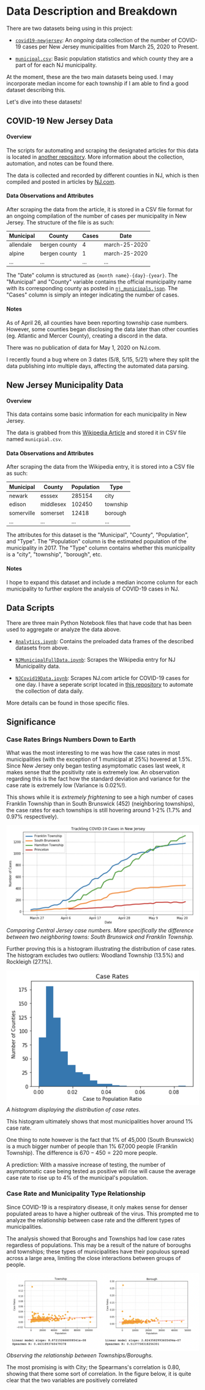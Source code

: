 # Data Description and Breakdown

There are two datasets being using in this project:

- [`covid19-newjersey`](https://github.com/saaqebs/covid19-newjersey): An _ongoing_ data collection of the number of COVID-19 cases per New Jersey municipalities from March 25, 2020 to Present.

- [`municipal.csv`](./data/municipal.csv): Basic population statistics and which county they are a part of for each NJ municipality.

At the moment, these are the two main datasets being used. I may incorporate median income for each township if I am able to find a good dataset describing this.

Let's dive into these datasets!

## COVID-19 New Jersey Data

#### Overview

The scripts for automating and scraping the designated articles for this data is located in [another repository](https://github.com/saaqebs/covid19-newjersey). More information about the collection, automation, and notes can be found there. 

The data is collected and recorded by different counties in NJ, which is then compiled and posted in articles by [NJ.com](https://www.nj.com/coronavirus/). 

#### Data Observations and Attributes

After scraping the data from the article, it is stored in a CSV file format for an ongoing compilation of the number of cases per municipality in New Jersey. The structure of the file is as such:

| Municipal | County        | Cases | Date          |
|-----------|---------------|-------|---------------|
| allendale | bergen county | 4     | march-25-2020 |
| alpine    | bergen county | 1     | march-25-2020 |
| ...       | ...           | ...   | ...           |

The "Date" column is structured as `{month name}-{day}-{year}`. The "Municipal" and "County" variable contains the official municipality name with its corresponding county as posted in [`nj_municipals.json`](./data/nj_municipals.json). The "Cases" column is simply an integer indicating the number of cases.

#### Notes

As of April 26, all counties have been reporting township case numbers. However, some counties began disclosing the data later than other counties (eg. Atlantic and Mercer County), creating a discord in the data. 

There was no publication of data for May 1, 2020 on NJ.com. 

I recently found a bug where on 3 dates (5/8, 5/15, 5/21) where they split the data publishing into multiple days, affecting the automated data parsing. 

<!-- ![#ffffff](https://via.placeholder.com/15/ffffff/000000?text=+)

![#ffffff](https://via.placeholder.com/15/ffffff/000000?text=+) -->

## New Jersey Municipality Data

#### Overview

This data contains some basic information for each municipality in New Jersey. 

The data is grabbed from this [Wikipedia Article](https://en.wikipedia.org/wiki/List_of_municipalities_in_New_Jersey)
and stored it in CSV file named `municpial.csv`. 

#### Data Observations and Attributes

After scraping the data from the Wikipedia entry, it is stored into a CSV file as such:

| Municipal  | County    | Population | Type     |
|------------|-----------|------------|----------|
| newark     | esssex    | 285154     | city     |
| edison     | middlesex | 102450     | township |
| somerville | somerset  | 12418      | borough  |
| ...        | ...       | ...        | ...      |

The attributes for this dataset is the "Municipal", "County", "Population", and "Type". The "Population" column is the estimated population of the municipality in 2017. The "Type" column contains whether this municipality is a "city", "township", "borough", etc.

#### Notes

I hope to expand this dataset and include a median income column for each municipality to further explore the analysis of COVID-19 cases in NJ.


## Data Scripts

There are three main Python Notebook files that have code that has been used to aggregate or analyze the data above. 

- [`Analytics.ipynb`](./Analytics.ipynb): Contains the preloaded data frames of the described datasets from above.

- [`NJMunicipalFullData.ipynb`](./scripts/NJMunicipalFullData.ipynb): Scrapes the Wikipedia entry for NJ Municipality data.

- [`NJCovid19Data.ipynb`](./scripts/NJCovid19Data.ipynb): Scrapes NJ.com article for COVID-19 cases for one day. I have a seperate script located in [this repository](https://github.com/saaqebs/covid19-newjersey) to automate the collection of data daily. 

More details can be found in those specific files.

## Significance

### Case Rates Brings Numbers Down to Earth

What was the most interesting to me was how the case rates in most municipalities (with the exception of 1 municipal at 25%) hovered at 1.5%. Since New Jersey only began testing asymptomatic cases last week, it makes sense that the positivity rate is extremely low. An observation regarding this is the fact how the standard deviation and variance for the case rate is extremely low (Variance is 0.02%!).

This shows while it is _extremely frightening_ to see a high number of cases Franklin Township  than in South Brunswick (452) (neighboring townships), the case rates for each  townships is still hovering around 1-2% (1.7% and 0.97% respectively).

![](documents/collective.png)
*Comparing Central Jersey case numbers. More specifically the difference between two neighboring towns: South Brunswick and Franklin Township.*

Further proving this is a histogram illustrating the distribution of case rates. The histogram excludes two outliers: Woodland Township (13.5%) and Rockleigh (27.1%).

![](documents/histogram.png)
*A histogram displaying the distribution of case rates.*

This histogram ultimately shows that most municipalities hover around 1% case rate.

One thing to note however is the fact that 1% of 45,000 (South Brunswick) is a much bigger number of people than 1% 67,000 people (Franklin Township). The difference is $670 - 450 = 220$ more people.

A prediction: With a massive increase of testing, the number of asymptomatic case being tested as positive will rise will cause the average case rate to rise up to 4% of the municipal's population.

### Case Rate and Municipality Type Relationship

Since COVID-19 is a respiratory disease, it only makes sense for denser populated areas to have a higher outbreak of the virus. This prompted me to analyze the relationship between case rate and the different types of municipalities. 

The analysis showed that Boroughs and Townships had low case rates regardless of populations. This may be a result of the nature of boroughs and townships; these types of municipalities have their populous spread across a large area, limiting the close interactions between groups of people.

![](documents/stable.png)
*Observing the relationship between Townships/Boroughs.*

The most promising is with City; the Spearmans's correlation is 0.80, showing that there some sort of correlation. In the figure below, it is quite clear that the two variables are positively correlated 
